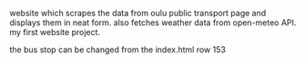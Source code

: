 website which scrapes the data from oulu public transport page and displays them in neat form. also fetches weather
data from open-meteo API. my first website project.

the bus stop can be changed from the index.html row 153

